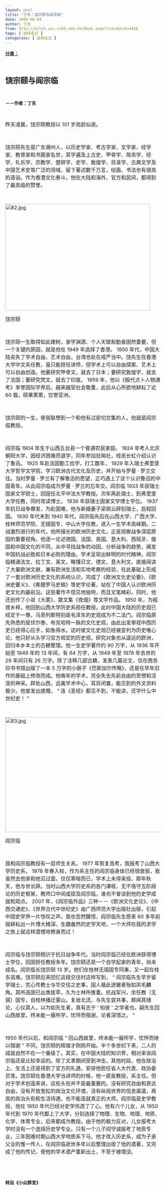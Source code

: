 ```yaml
---
layout: post
title: "丁东：饶宗颐与阎宗临"
date: 1989-06-04
author: 丁东
from: http://mjlsh.usc.cuhk.edu.hk/Book.aspx?cid=4&tid=4426
tags: [ 这样走过 ]
categories: [ 这样走过 ]
---
```


<div style="margin: 15px 10px 10px 0px;">
 <div>
  <span id="ctl00_ContentPlaceHolder1_chapter1_SubjectLabel" style="font-weight:bold;text-decoration:underline;">
   分类：
  </span>
 </div>
 <p class="p1">
  <b>
   <font size="5">
    <span class="s1">
    </span>
    <br/>
   </font>
  </b>
 </p>
 <p class="p2">
  <span class="s1">
   <b>
    <font size="5">
     饶宗颐与阎宗临
    </font>
   </b>
  </span>
 </p>
 <p class="p2">
  <span class="s1">
   <b>
    <br/>
   </b>
  </span>
 </p>
 <p class="p2">
  <span class="s1">
   <b>
    －－作者：丁东
   </b>
  </span>
 </p>
 <p class="p1">
  <span class="s1">
  </span>
  <br/>
 </p>
 <p class="p2">
  <font size="3">
   <span class="s1">
    昨天凌晨，饶宗颐教授以
   </span>
   <span class="s2">
    101
   </span>
   <span class="s1">
    岁高龄仙逝。
   </span>
  </font>
 </p>
 <p class="p1">
  <font size="3">
   <span class="s1">
   </span>
   <br/>
  </font>
 </p>
 <p class="p2">
  <span class="s1">
   <font size="3">
    饶宗颐先生是广东潮州人，以历史学家、考古学家、文学家、经学家、教育家和书画家名世，其学遍及上古史、甲骨学、简帛学、经学、礼乐学、宗教学、楚辞学、史学、敦煌学、目录学、古典文学及中国艺术史等广泛的领域，留下著述数千万言，绘画、书法也有很高的造诣。作为香港文化泰斗，他在大陆和海外、官方和民间，都得到了最高级的赞誉。
   </font>
  </span>
 </p>
 <p class="p1">
  <font size="3">
   <span class="s1">
   </span>
   <br/>
  </font>
 </p>
 <p class="p3">
  <span class="s1">
   <font size="3">
    <img alt="82.jpg" border="0" height="338" src="http://mjlsh.usc.cuhk.edu.hk/medias/contents/4426/82.jpg" width="460"/>
   </font>
  </span>
 </p>
 <p class="p2">
  <span class="s1">
   <font size="3">
    饶宗颐
   </font>
  </span>
 </p>
 <p class="p1">
  <font size="3">
   <span class="s1">
   </span>
   <br/>
  </font>
 </p>
 <p class="p2">
  <font size="3">
   <span class="s1">
    饶宗颐一生取得如此建树，家学渊源、个人天赋和勤奋固然重要，但一个关键的原因，就是他在
   </span>
   <span class="s2">
    1949
   </span>
   <span class="s1">
    年选择了香港。
   </span>
   <span class="s2">
    1950
   </span>
   <span class="s1">
    年代，中国大陆丧失了学术自由、艺术自由，台湾也处在戒严当中。饶先生在香港大学中文系任教，虽只能担任讲师，但学术上可以自由探索、艺术上可以自由创造。他要研究甲骨文，就去了日本；要研究敦煌学，就去了法国；要研究梵文，就去了印度。
   </span>
   <span class="s2">
    1959
   </span>
   <span class="s1">
    年，他以《殷代贞卜人物通考》享誉国际学界后，越来越受社会敬重，此后从心所欲地耕耘了近
   </span>
   <span class="s2">
    60
   </span>
   <span class="s1">
    载，硕果累累，饮誉亚洲。
   </span>
  </font>
 </p>
 <p class="p1">
  <font size="3">
   <span class="s1">
   </span>
   <br/>
  </font>
 </p>
 <p class="p2">
  <span class="s1">
   <font size="3">
    饶宗颐的一生，使我联想到一个和他有过密切交集的人，他就是阎宗临教授。
   </font>
  </span>
 </p>
 <p class="p1">
  <font size="3">
   <span class="s1">
   </span>
   <br/>
  </font>
 </p>
 <p class="p2">
  <font size="3">
   <span class="s1">
    阎宗临
   </span>
   <span class="s2">
    1904
   </span>
   <span class="s1">
    年生于山西五台县一个普通农民家庭。
   </span>
   <span class="s2">
    1924
   </span>
   <span class="s1">
    年考入北京朝阳大学，因经济困难而退学，同年参加狂飚社，经高长虹介绍认识了鲁迅。
   </span>
   <span class="s2">
    1925
   </span>
   <span class="s1">
    年赴法国勤工俭学，打工数年，
   </span>
   <span class="s2">
    1929
   </span>
   <span class="s1">
    年入瑞士弗里堡大学哲学文学院，学习欧洲古代文化及历史，并开始与罗曼
   </span>
   <span class="s2">
    ·
   </span>
   <span class="s1">
    罗兰交往。当时罗曼
   </span>
   <span class="s2">
    ·
   </span>
   <span class="s1">
    罗兰有了解鲁迅的愿望，正巧遇上了这个认识鲁迅的中国青年。从此阎宗临成为罗曼
   </span>
   <span class="s2">
    ·
   </span>
   <span class="s1">
    罗兰的忘年交。阎宗临
   </span>
   <span class="s2">
    1933
   </span>
   <span class="s1">
    年获瑞士国家文学硕士，回国任北平中法大学教授。次年再赴瑞士，到弗里堡大学任教，同时攻读博士。
   </span>
   <span class="s2">
    1936
   </span>
   <span class="s1">
    年获瑞士国家文学博士学位。
   </span>
   <span class="s2">
    1937
   </span>
   <span class="s1">
    年抗日战争爆发，为赴国难，他与新婚妻子梁佩云辞别瑞士，启程回国。
   </span>
   <span class="s2">
    1930
   </span>
   <span class="s1">
    年代末到
   </span>
   <span class="s2">
    1940
   </span>
   <span class="s1">
    年代，阎宗临先后在山西大学、广西大学、桂林师范学院、无锡国专、中山大学任教，进入一生学术高峰期。二战激烈进行的年代，他所擅长的欧洲历史文化，正是观察战争深层原因的重要视角。他逐一论述德国、法国、英国、意大利、西班牙、俄国和中国文化的不同，从中寻找战争的动因，分析战争的趋势，阐发中国抗战必胜和日本必败的理由，学术呈现出鲜明的时代精神。阎宗临精通法文、拉丁文、英文，略懂日文、德文、意大利文，直接阅读了大量欧洲文献，兼有欧洲生活和实地考察的经验，在此基础上形成了一套对欧洲历史文化的系统认识，完成了《欧洲文化史论要》、《欧洲史要义》、《希腊罗马史稿》等史学论著，站在了中国人认识欧洲历史文化的最前沿。这些著作不但见地独特，而且文笔精彩。同时，他还创作了小说《大雾》、散文集《夜烟》等文学作品。
   </span>
   <span class="s2">
    1950
   </span>
   <span class="s1">
    年，为报效乡梓，他回到山西大学历史系担任教授。此时中国大陆的历史观已经定于一尊，马恩列斯特别是毛泽东的史观成为不二法门。阎宗临原先熟悉的是伏尔泰、布克哈特一脉的文化史观，由此出发审视中西历史已经得心应手，如鱼得水。这时彼文化史观已经被宣判为历史唯心论，他只好从头学习官方规定的历史观，研究对象也从遥远的欧洲，回归本乡本土的古籍整理。他一生史学著作约
   </span>
   <span class="s2">
    90
   </span>
   <span class="s1">
    万字，从
   </span>
   <span class="s2">
    1936
   </span>
   <span class="s1">
    年开始至
   </span>
   <span class="s2">
    1949
   </span>
   <span class="s1">
    年的
   </span>
   <span class="s2">
    13
   </span>
   <span class="s1">
    年间，有
   </span>
   <span class="s2">
    64
   </span>
   <span class="s1">
    万字，从
   </span>
   <span class="s2">
    1949
   </span>
   <span class="s1">
    年至
   </span>
   <span class="s2">
    1978
   </span>
   <span class="s1">
    年去世的
   </span>
   <span class="s2">
    29
   </span>
   <span class="s1">
    年间只有
   </span>
   <span class="s2">
    26
   </span>
   <span class="s1">
    万字。除了注释几部古籍，发表几篇论文，仅在商务印书书馆出版了一本
   </span>
   <span class="s2">
    5
   </span>
   <span class="s1">
    万字的小册子《巴斯加尔传略》，还是在早年旧作的基础上修改而成。他晚年的学术，完全失去先前自由的思想和活泼的神采。辟处山西，远离学术中心，耳目闭塞，能见到的外文资料极少。他曾发出感慨，
   </span>
   <span class="s2">
    “
   </span>
   <span class="s1">
    连《圣经》都见不到，不能读，还学什么中世纪史！
   </span>
   <span class="s2">
    ”
   </span>
  </font>
 </p>
 <p class="p1">
  <font size="3">
   <span class="s1">
   </span>
   <br/>
  </font>
 </p>
 <p class="p3">
  <span class="s1">
   <font size="3">
    <img alt="83.jpg" border="0" height="364" src="http://mjlsh.usc.cuhk.edu.hk/medias/contents/4426/83.jpg" width="550"/>
   </font>
  </span>
 </p>
 <p class="p2">
  <span class="s1">
   <font size="3">
    阎宗临
   </font>
  </span>
 </p>
 <p class="p1">
  <font size="3">
   <span class="s1">
   </span>
   <br/>
  </font>
 </p>
 <p class="p2">
  <font size="3">
   <span class="s1">
    我和阎宗临教授有一层师生关系。
   </span>
   <span class="s2">
    1977
   </span>
   <span class="s1">
    年恢复高考，我报考了山西大学历史系，
   </span>
   <span class="s2">
    1978
   </span>
   <span class="s1">
    年春入校，作为系主任的阎宗临身体已经很衰弱，我虽然去他家和他见过面，仅仅寒暄而已，学术上未得亲授。那年秋天，他与世长辞。当时山西大学历史系的各门课程，无不恪守五阶段论的历史框架，教师口中间或提及阎宗临，谁也不曾谈到他的史学成就和观点。
   </span>
   <span class="s2">
    2007
   </span>
   <span class="s1">
    年，《阎宗临作品》三种－－《欧洲文化史论》、《中西交通史》、《世界古代中世纪史》由广西师范大学出版社出版，引起中国史学界一片惊叹之声。我也忽然醒悟，阎宗临先生原来
   </span>
   <span class="s2">
    60
   </span>
   <span class="s1">
    多年前就耕耘出一片博大精深、生趣盎然的史学天地，一个大师在我的求学之旅上就这样遗憾地擦身而过！
   </span>
  </font>
 </p>
 <p class="p1">
  <font size="3">
   <span class="s1">
   </span>
   <br/>
  </font>
 </p>
 <p class="p2">
  <font size="3">
   <span class="s1">
    阎宗临与饶宗颐相识于抗日战争年代。当时阎宗临已经在欧洲获得博士学位，回国担任教授多年。饶宗颐还是一个自学起家的青年，尚未成名。阎宗临长饶宗颐
   </span>
   <span class="s2">
    13
   </span>
   <span class="s1">
    岁。他们在桂林无锡国专同事，又一起在桂东逃难。饶宗颐后来回忆这段交往时这样写到，
   </span>
   <span class="s2">
    “
   </span>
   <span class="s1">
    阎宗临先生早岁留学瑞士，究心传教士与华交往之史事，国人循此途辙者殆如凤毛麟角。其所造固已出类拔萃，久为士林所推重。抗战军兴，余任教（无锡）国专，自桂林播迁蒙山，复徙北流，与先生尝共事，颇闻其绪论，心仪其人，以为如先生者，真有志于
   </span>
   <span class="s2">
    ‘
   </span>
   <span class="s1">
    知彼
   </span>
   <span class="s2">
    ’
   </span>
   <span class="s1">
    之学者也。嗣先生回山西故里，终未能一展所学，忧悴而殂谢，论者深惜之。
   </span>
   <span class="s2">
    ”
   </span>
  </font>
 </p>
 <p class="p1">
  <font size="3">
   <span class="s1">
   </span>
   <br/>
  </font>
 </p>
 <p class="p2">
  <font size="3">
   <span class="s2">
    1950
   </span>
   <span class="s1">
    年代以后，和阎宗临
   </span>
   <span class="s2">
    “
   </span>
   <span class="s1">
    回山西故里，终未能一展所学，忧悴而继以殂谢
   </span>
   <span class="s2">
    ”
   </span>
   <span class="s1">
    不同，饶宗颐的辉煌才刚刚开始。半个多世纪下来，二人的成就自然不在一个量级了。其实，在中国大陆的知识界，相对来说阎宗临还是比较幸运的。除了文革期间受到冲击，其他时段，他在政治上、生活上还是得到了官方的礼遇，安排他担任省人大代表、政协委员等。饶宗颐在香港大学当讲师的时候，他一直是教授，系主任。但对于学术创造来说，这些头衔并不是最重要的。没有研究自由和表达自由，没有开放宽松的政治文化环境，没有纵观世界的信息渠道，再高的政治头衔和生活待遇，也不能造就真正的大师。阎宗临是史学教授，他在
   </span>
   <span class="s2">
    1950
   </span>
   <span class="s1">
    年代已经对史学伤透了了心。他有六个儿女，从
   </span>
   <span class="s2">
    1950
   </span>
   <span class="s1">
    年代到
   </span>
   <span class="s2">
    1970
   </span>
   <span class="s1">
    年代都上了大学，分别选择了物理、生物、地理、地质、化学、体育专业，后来都成为教授。由于他的极力反对，儿女报考大学时没有一个选择历史学专业。只有一个儿子阎守诚报考了地质专业，三年困难时期山西大学地质系下马，他才改入历史系，成为子承父业的惟一传人，在阎宗临逝世多年以后整理出版了他的遗著，又完成了他的传记，使他的学术遗产重新出土，不至于被埋没。
   </span>
  </font>
 </p>
 <p class="p1">
  <span class="s1">
  </span>
  <br/>
 </p>
 <p class="p1">
  <b>
   <span class="s1">
   </span>
   <br/>
  </b>
 </p>
 <p class="p2">
  <span class="s1">
   <b>
    转自《小众群言》
   </b>
  </span>
 </p>
</div>

